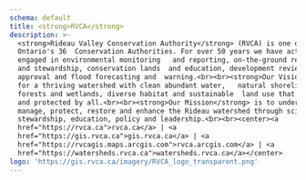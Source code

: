 ```yaml
---
schema: default
title: <strong>RVCA</strong>
description: >-
  <strong>Rideau Valley Conservation Authority</strong> (RVCA) is one of
  Ontario's 36  Conservation Authorities. For over 50 years we have actively
  engaged in environmental monitoring   and reporting, on-the-ground restoration
  and stewardship, conservation lands  and education, development review and
  approval and flood forecasting and  warning.<br><br><strong>Our Vision</strong> is
  for a thriving watershed with clean abundant water,   natural shorelines, rich
  forests and wetlands, diverse habitat and sustainable  land use that is valued
  and protected by all.<br><br><strong>Our Mission</strong> is to understand, 
  manage, protect, restore and enhance the Rideau watershed through science, 
  stewardship, education, policy and leadership.<br><br><center><a
  href="https://rvca.ca">rvca.ca</a> | <a
  href="https://gis.rvca.ca">gis.rvca.ca</a> | <a
  href="https://rvcagis.maps.arcgis.com">rvca.arcgis.com</a> | <a
  href="https://watersheds.rvca.ca">watersheds.rvca.ca</a></center>
logo: 'https://gis.rvca.ca/imagery/RVCA_logo_transparent.png'
---
```


